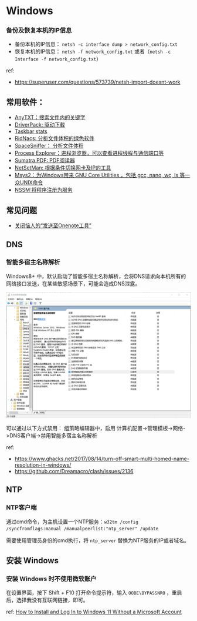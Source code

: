 # Windows

### 备份及恢复本机的IP信息

  * 备份本机的IP信息： `netsh -c interface dump > network_config.txt`
  * 恢复本机的IP信息： `netsh -f network_config.txt` 或者（`netsh -c Interface -f network_config.txt`）

ref:

* https://superuser.com/questions/573739/netsh-import-doesnt-work


## 常用软件：
  * [AnyTXT：搜索文件内的关键字](https://anytxt.net/)
  * [DriverPack: 驱动下载](https://driverpack.io/en)
  * [Taskbar stats](https://github.com/openhoangnc/taskbar-stats/)
  * [RidNacs: 分析文件体积的绿色软件](https://www.splashsoft.de/ridnacs-disk-space-usage-analyzer/)
  * [SpaceSniffer： 分析文件体积](http://www.uderzo.it/main_products/space_sniffer/)
  * [Process Explorer：进程浏览器，可以查看进程线程与通信端口等](https://learn.microsoft.com/en-us/sysinternals/downloads/process-explorer)
  * [Sumatra PDF: PDF阅读器](https://www.sumatrapdfreader.org/free-pdf-reader.html)
  * [NetSetMan: 根据条件切换网卡及IP的工具](https://www.netsetman.com/en/freeware)
  * [Msys2：为Windows带来 GNU Core Utilities ，包括 gcc, nano, wc, ls 等一众UNIX命令](https://www.msys2.org/)
  * [NSSM:将程序注册为服务](https://nssm.cc/)


## 常见问题
  * [关闭恼人的“发送至Onenote工具”](https://superuser.com/questions/662737/how-to-stop-send-to-onenote-window-from-showing-when-i-start-onenote-2013)

## DNS

### 智能多宿主名称解析

Windows8+ 中，默认启动了智能多宿主名称解析，会将DNS请求向本机所有的网络接口发送，在某些敏感场景下，可能会造成DNS泄露。

![dns-multi-homed-name-resolution](dns-multi-homed-name-resolution.png)

可以通过以下方式禁用：
组策略编辑器中，启用 计算机配置->管理模板->网络->DNS客户端->禁用智能多宿主名称解析

ref:

* https://www.ghacks.net/2017/08/14/turn-off-smart-multi-homed-name-resolution-in-windows/
* https://github.com/Dreamacro/clash/issues/2136


## NTP

### NTP客户端

通过cmd命令，为主机设置一个NTP服务：`w32tm /config /syncfromflags:manual /manualpeerlist:"ntp_server" /update`

需要使用管理员身份的cmd执行，将 `ntp_server` 替换为NTP服务的IP或者域名。

## 安装 Windows

### 安装 Windows 时不使用微软账户

在设置界面，按下 Shift + F10 打开命令提示符，输入 `OOBE\BYPASSNRO` ，重启后，选择我没有互联网链接，即可。

ref: [How to Install and Log In to Windows 11 Without a Microsoft Account](https://www.tomshardware.com/how-to/install-windows-11-without-microsoft-account)